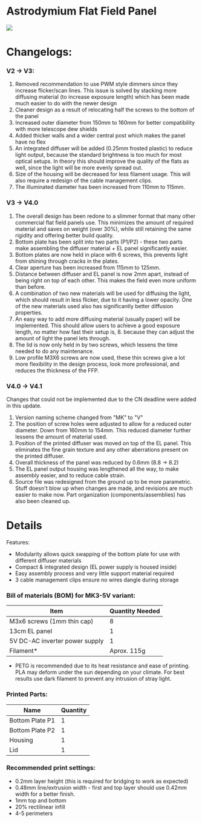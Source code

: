 # Astrodymium Flat Field Panel

![](https://i.imgur.com/LtVGSFV.png)

# Changelogs: 

### V2 -> V3:

1. Removed recommendation to use PWM style dimmers since they increase flicker/scan lines. This issue is solved by stacking more diffusing material (to increase exposure length) which has been made much easier to do with the newer design
2. Cleaner design as a result of relocating half the screws to the bottom of the panel
3. Increased outer diameter from 150mm to 160mm for better compatibility with more telescope dew shields
4. Added thicker walls and a wider central post which makes the panel have no flex
5. An integrated diffuser will be added (0.25mm frosted plastic) to reduce light output, because the standard brightness is too much for most optical setups. In theory this should improve the quality of the flats as well, since the light will be more evenly spread out.
6. Size of the housing will be decreased for less filament usage. This will also require a redesign of the cable management clips.
7. The illuminated diameter has been increased from 110mm to 115mm. 

### V3 -> V4.0

1. The overall design has been redone to a slimmer format that many other commercial flat field panels use. This minimizes the amount of required material and saves on weight (over 30%), while still retaining the same rigidity and offering better build quality.
2. Bottom plate has been split into two parts (P1/P2) - these two parts make assembling the diffuser material + EL panel significantly easier.
3. Bottom plates are now held in place with 6 screws, this prevents light from shining through cracks in the plates.
4. Clear aperture has been increased from 115mm to 125mm. 
5. Distance between diffuser and EL panel is now 2mm apart, instead of being right on top of each other. This makes the field even more uniform than before.
6. A combination of two new materials will be used for diffusing the light, which should result in less flicker, due to it having a lower opacity. One of the new materials used also has significantly better diffusion properties.
7. An easy way to add more diffusing material (usually paper) will be implemented. This should allow users to achieve a good exposure length, no matter how fast their setup is, 8. because they can adjust the amount of light the panel lets through.
9. The lid is now only held in by two screws, which lessens the time needed to do any maintenance.
10. Low profile M3X6 screws are now used, these thin screws give a lot more flexibility in the design process, look more professional, and reduces the thickness of the FFP.

### V4.0 -> V4.1

Changes that could not be implemented due to the CN deadline were added in this update.

1. Version naming scheme changed from "MK" to "V"
2. The position of screw holes were adjusted to allow for a reduced outer diameter. Down from 160mm to 154mm. This reduced diameter further lessens the amount of material used.
3. Position of the printed diffuser was moved on top of the EL panel. This eliminates the fine grain texture and any other aberrations present on the printed diffuser. 
4. Overall thickness of the panel was reduced by 0.6mm (8.8 -> 8.2)
5. The EL panel output housing was lengthened all the way, to make assembly easier, and to reduce cable strain.
6. Source file was redesigned from the ground up to be more parametric. Stuff doesn't blow up when changes are made, and revisions are much easier to make now. Part organization (components/assemblies) has also been cleaned up. 

# Details

Features: 

* Modularity allows quick swapping of the bottom plate for use with different diffuser materials
* Compact & integrated design (EL power supply is housed inside)
* Easy assembly process and very little support material required
* 3 cable management clips ensure no wires dangle during storage

### Bill of materials (BOM) for MK3-5V variant:

| Item        | Quantity Needed |
| ------------- |-------------| 
| M3x6 screws (1mm thin cap)      | 8 |
| 13cm EL panel      | 1  
| 5V DC-AC inverter power supply | 1 |
| Filament* | Aprox. 115g |  

* PETG is recommended due to its heat resistance and ease of printing. PLA may deform under the sun depending on your climate. For best results use dark filament to prevent any intrusion of stray light.

### Printed Parts:

| Name        | Quantity |
| ------------- |-------------| 
| Bottom Plate P1      | 1 |
| Bottom Plate P2      | 1 |
| Housing      | 1  
| Lid | 1 |

### Recommended print settings:

* 0.2mm layer height (this is required for bridging to work as expected)
* 0.48mm line/extrusion width - first and top layer should use 0.42mm width for a better finish.
* 1mm top and bottom
* 20% rectilinear infill
* 4-5 perimeters
